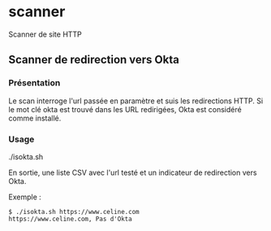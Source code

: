 # scanner
Scanner de site HTTP 

## Scanner de redirection vers Okta

### Présentation
Le scan interroge l'url passée en paramètre et suis les redirections HTTP. Si le mot clé okta est trouvé dans les URL redirigées, Okta est considéré comme installé.

### Usage
./isokta.sh <url>

En sortie, une liste CSV avec l'url testé et un indicateur de redirection vers Okta.

Exemple : 
```
$ ./isokta.sh https://www.celine.com
https://www.celine.com, Pas d'Okta
```
